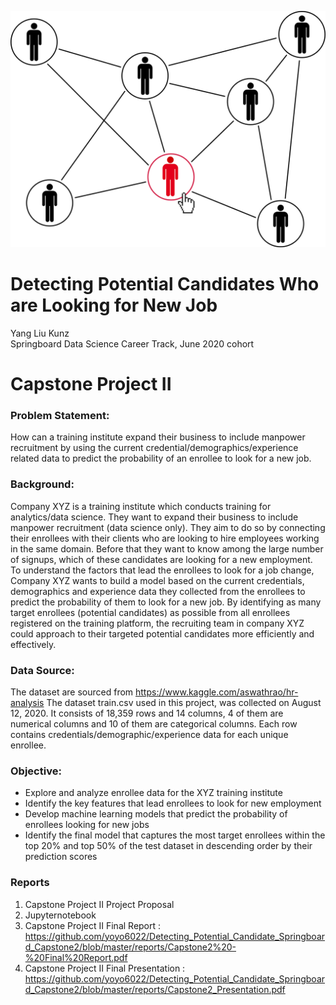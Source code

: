 ![cover_photo](./src/cover_photo.png)
# Detecting Potential Candidates Who are Looking for New Job
Yang Liu Kunz
<br/>Springboard Data Science Career Track, June 2020 cohort

# Capstone Project II
### Problem Statement: 
How can a training institute expand their business to include manpower recruitment by using the current credential/demographics/experience related data to predict the probability of an enrollee to look for a new job.

### Background:
Company XYZ is a training institute which conducts training for analytics/data science. They want to expand their business to include manpower recruitment (data science only). They aim to do so by connecting their enrollees with their clients who are looking to hire employees working in the same domain. Before that they want to know among the large number of signups, which of these candidates are looking for a new employment. To understand the factors that lead the enrollees to look for a job change, Company XYZ wants to build a model based on the current credentials, demographics and experience data they collected from the enrollees to predict the probability of them to look for a new job. By identifying as many target enrollees (potential candidates) as possible from all enrollees registered on the training platform, the recruiting team in company XYZ could approach to their targeted potential candidates more efficiently and effectively. 

### Data Source:
The dataset are sourced from https://www.kaggle.com/aswathrao/hr-analysis 
The dataset train.csv used in this project, was collected on August 12, 2020. It consists of 18,359 rows and 14 columns, 4 of them are numerical columns and 10 of them are categorical columns. Each row contains credentials/demographic/experience data for each unique enrollee. 

### Objective:
- Explore and analyze enrollee data for the XYZ training institute 
- Identify the key features that lead enrollees to look for new employment
- Develop machine learning models that predict the probability of enrollees looking for new jobs
- Identify the final model that captures the most target enrollees within the top 20% and top 50% of the test dataset in descending order by their prediction scores


### Reports
1. Capstone Project II Project Proposal
2. Jupyternotebook
3. Capstone Project II Final Report : https://github.com/yoyo6022/Detecting_Potential_Candidate_Springboard_Capstone2/blob/master/reports/Capstone2%20-%20Final%20Report.pdf
4. Capstone Project II Final Presentation : https://github.com/yoyo6022/Detecting_Potential_Candidate_Springboard_Capstone2/blob/master/reports/Capstone2_Presentation.pdf
